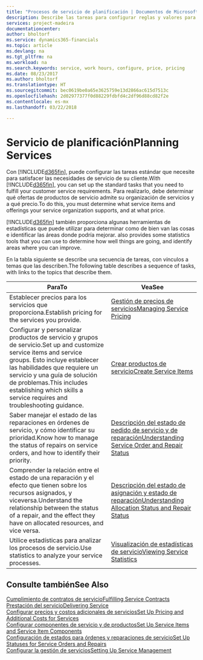 ```yaml
---
title: "Procesos de servicio de planificación | Documentos de Microsoft"
description: Describe las tareas para configurar reglas y valores para definir las directivas y los procesos de servicios.
services: project-madeira
documentationcenter: 
author: bholtorf
ms.service: dynamics365-financials
ms.topic: article
ms.devlang: na
ms.tgt_pltfrm: na
ms.workload: na
ms.search.keywords: service, work hours, configure, price, pricing
ms.date: 08/23/2017
ms.author: bholtorf
ms.translationtype: HT
ms.sourcegitcommit: bec0619be0a65e3625759e13d2866ac615d7513c
ms.openlocfilehash: 2d02977377f0d88229fdbfd4c2df96d88cd82f2e
ms.contentlocale: es-mx
ms.lasthandoff: 03/22/2018

---
```

# <a name="planning-services"></a><span data-ttu-id="fb0de-103">Servicio de planificación</span><span class="sxs-lookup"><span data-stu-id="fb0de-103">Planning Services</span></span>
<span data-ttu-id="fb0de-104">Con [!INCLUDE[d365fin](includes/d365fin_md.md)], puede configurar las tareas estándar que necesite para satisfacer las necesidades de servicio de su cliente.</span><span class="sxs-lookup"><span data-stu-id="fb0de-104">With [!INCLUDE[d365fin](includes/d365fin_md.md)], you can set up the standard tasks that you need to fulfill your customer service requirements.</span></span> <span data-ttu-id="fb0de-105">Para realizarlo, debe determinar qué ofertas de productos de servicio admite su organización de servicios y a qué precio.</span><span class="sxs-lookup"><span data-stu-id="fb0de-105">To do this, you must determine what service items and offerings your service organization supports, and at what price.</span></span>   

[!INCLUDE[d365fin](includes/d365fin_md.md)]<span data-ttu-id="fb0de-106"> también proporciona algunas herramientas de estadísticas que puede utilizar para determinar como de bien van las cosas e identificar las áreas donde podría mejorar.</span><span class="sxs-lookup"><span data-stu-id="fb0de-106"> also provides some statistics tools that you can use to determine how well things are going, and identify areas where you can improve.</span></span>
  
<span data-ttu-id="fb0de-107">En la tabla siguiente se describe una secuencia de tareas, con vínculos a temas que las describen.</span><span class="sxs-lookup"><span data-stu-id="fb0de-107">The following table describes a sequence of tasks, with links to the topics that describe them.</span></span>   
  
|<span data-ttu-id="fb0de-108">**Para**</span><span class="sxs-lookup"><span data-stu-id="fb0de-108">**To**</span></span>|<span data-ttu-id="fb0de-109">**Vea**</span><span class="sxs-lookup"><span data-stu-id="fb0de-109">**See**</span></span>|  
|------------|-------------|  
|<span data-ttu-id="fb0de-110">Establecer precios para los servicios que proporciona.</span><span class="sxs-lookup"><span data-stu-id="fb0de-110">Establish pricing for the services you provide.</span></span>|[<span data-ttu-id="fb0de-111">Gestión de precios de servicios</span><span class="sxs-lookup"><span data-stu-id="fb0de-111">Managing Service Pricing</span></span>](service-service-price-management.md)|
|<span data-ttu-id="fb0de-112">Configurar y personalizar productos de servicio y grupos de servicio.</span><span class="sxs-lookup"><span data-stu-id="fb0de-112">Set up and customize service items and service groups.</span></span> <span data-ttu-id="fb0de-113">Esto incluye establecer las habilidades que requiere un servicio y una guía de solución de problemas.</span><span class="sxs-lookup"><span data-stu-id="fb0de-113">This includes establishing which skills a service requires and troubleshooting guidance.</span></span>| [<span data-ttu-id="fb0de-114">Crear productos de servicio</span><span class="sxs-lookup"><span data-stu-id="fb0de-114">Create Service Items</span></span>](service-how-to-create-service-items.md)|  
|<span data-ttu-id="fb0de-115">Saber manejar el estado de las reparaciones en órdenes de servicio, y cómo identificar su prioridad.</span><span class="sxs-lookup"><span data-stu-id="fb0de-115">Know how to manage the status of repairs on service orders, and how to identify their priority.</span></span>|[<span data-ttu-id="fb0de-116">Descripción del estado de pedido de servicio y de reparación</span><span class="sxs-lookup"><span data-stu-id="fb0de-116">Understanding Service Order and Repair Status</span></span>](service-service-order-status-and-repair-status.md)|  
|<span data-ttu-id="fb0de-117">Comprender la relación entre el estado de una reparación y el efecto que tienen sobre los recursos asignados, y viceversa.</span><span class="sxs-lookup"><span data-stu-id="fb0de-117">Understand the relationship between the status of a repair, and the effect they have on allocated resources, and vice versa.</span></span>|[<span data-ttu-id="fb0de-118">Descripción del estado de asignación y estado de reparación</span><span class="sxs-lookup"><span data-stu-id="fb0de-118">Understanding Allocation Status and Repair Status</span></span>](service-allocation-status-and-repair-status.md)|  
|<span data-ttu-id="fb0de-119">Utilice estadísticas para analizar los procesos de servicio.</span><span class="sxs-lookup"><span data-stu-id="fb0de-119">Use statistics to analyze your service processes.</span></span> | [<span data-ttu-id="fb0de-120">Visualización de estadísticas de servicio</span><span class="sxs-lookup"><span data-stu-id="fb0de-120">Viewing Service Statistics</span></span>](service-service-statistics.md) |

## <a name="see-also"></a><span data-ttu-id="fb0de-121">Consulte también</span><span class="sxs-lookup"><span data-stu-id="fb0de-121">See Also</span></span>
[<span data-ttu-id="fb0de-122">Cumplimiento de contratos de servicio</span><span class="sxs-lookup"><span data-stu-id="fb0de-122">Fulfilling Service Contracts</span></span>](service-fulfill-service-contracts.md)  
[<span data-ttu-id="fb0de-123">Prestación del servicio</span><span class="sxs-lookup"><span data-stu-id="fb0de-123">Delivering Service</span></span>](service-deliver-service.md)  
[<span data-ttu-id="fb0de-124">Configurar precios y costos adicionales de servicios</span><span class="sxs-lookup"><span data-stu-id="fb0de-124">Set Up Pricing and Additional Costs for Services</span></span>](service-how-setup-service-costs-pricing.md)  
[<span data-ttu-id="fb0de-125">Configurar componentes de servicio y de productos</span><span class="sxs-lookup"><span data-stu-id="fb0de-125">Set Up Service Items and Service Item Components</span></span>](service-how-setup-service-items.md)  
[<span data-ttu-id="fb0de-126">Configuración de estados para órdenes y reparaciones de servicio</span><span class="sxs-lookup"><span data-stu-id="fb0de-126">Set Up Statuses for Service Orders and Repairs</span></span>](service-order-repair-status.md)  
[<span data-ttu-id="fb0de-127">Configurar la gestión de servicios</span><span class="sxs-lookup"><span data-stu-id="fb0de-127">Setting Up Service Management</span></span>](service-setup-service.md)  

